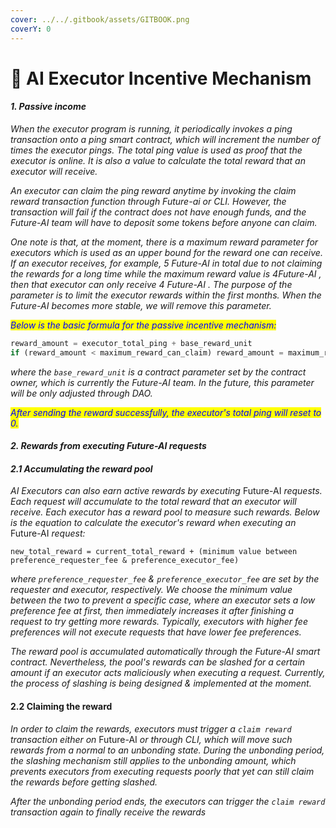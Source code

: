 ```yaml
---
cover: ../../.gitbook/assets/GITBOOK.png
coverY: 0
---
```


# 🔹 AI Executor Incentive Mechanism

#### _1. Passive income_

_When the executor program is running, it periodically invokes a ping transaction onto a ping smart contract, which will increment the number of times the executor pings. The total ping value is used as proof that the executor is online. It is also a value to calculate the total reward that an executor will receive._

_An executor can claim the ping reward anytime by invoking the claim reward transaction function through Future-ai or CLI. However, the transaction will fail if the contract does not have enough funds, and the Future-AI team will have to deposit some tokens before anyone can claim._

_One note is that, at the moment, there is a maximum reward parameter for executors which is used as an upper bound for the reward one can receive. If an executor receives, for example, 5 Future-AI in total due to not claiming the rewards for a long time while the maximum reward value is 4Future-AI , then that executor can only receive 4 Future-AI . The purpose of the parameter is to limit the executor rewards within the first months. When the Future-AI becomes more stable, we will remove this parameter._

_<mark style="color:blue;">Below is the basic formula for the passive incentive mechanism:</mark>_

```js
reward_amount = executor_total_ping + base_reward_unit
if (reward_amount < maximum_reward_can_claim) reward_amount = maximum_reward_can_claim
```

_where the `base_reward_unit` is a contract parameter set by the contract owner, which is currently the Future-AI  team. In the future, this parameter will be only adjusted through DAO._

_<mark style="color:blue;">After sending the reward successfully, the executor's total ping will reset to 0.</mark>_

#### _2. Rewards from executing Future-AI requests_

#### _2.1 Accumulating the reward pool_

_AI Executors can also earn active rewards by executing_ Future-AI _requests. Each request will accumulate to the total reward that an executor will receive. Each executor has a reward pool to measure such rewards. Below is the equation to calculate the executor's reward when executing an_ Future-AI _request:_

```
new_total_reward = current_total_reward + (minimum value between preference_requester_fee & preference_executor_fee)
```

_where `preference_requester_fee` & `preference_executor_fee` are set by the requester and executor, respectively. We choose the minimum value between the two to prevent a specific case, where an executor sets a low preference fee at first, then immediately increases it after finishing a request to try getting more rewards. Typically, executors with higher fee preferences will not execute requests that have lower fee preferences._

_The reward pool is accumulated automatically through the Future-AI smart contract. Nevertheless, the pool's rewards can be slashed for a certain amount if an executor acts maliciously when executing a request. Currently, the process of slashing is being designed & implemented at the moment._

#### 2.2 Claiming the reward

_In order to claim the rewards, executors must trigger a `claim reward` transaction either on_ Future-AI _or through CLI, which will move such rewards from a normal to an unbonding state. During the unbonding period, the slashing mechanism still applies to the unbonding amount, which prevents executors from executing requests poorly that yet can still claim the rewards before getting slashed._

_After the unbonding period ends, the executors can trigger the `claim reward` transaction again to finally receive the rewards_
